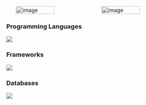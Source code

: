 <div style="display: flex; justify-content: center">
<img src="https://github-readme-stats.vercel.app/api/top-langs/?username=reezecodee&layout=compact&hide=html,css&langs_count=8" alt="image" width = "45%" />
<img src="https://github-readme-streak-stats.herokuapp.com/?user=reezecodee&" alt="image" width = "45%" />
</div>
<p><h3>Programming Languages</h3><img src="https://skillicons.dev/icons?i=php,javascript,python,dart,nodejs">
<p><h3>Frameworks</h3><img src="https://skillicons.dev/icons?i=vue,tailwindcss,bootstrap,sass,laravel,express">
<p><h3>Databases</h3><img src="https://skillicons.dev/icons?i=mysql,mongodb"></p>


